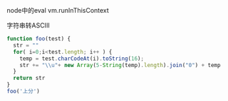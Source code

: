 
node中的eval
vm.runInThisContext


字符串转ASCIII
```js
function foo(test) {
  str = ""     
  for( i=0;i<test.length; i++ ) {
    temp = test.charCodeAt(i).toString(16);  
    str += "\\u"+ new Array(5-String(temp).length).join("0") + temp
  }
  return str
}
foo('上分')
```